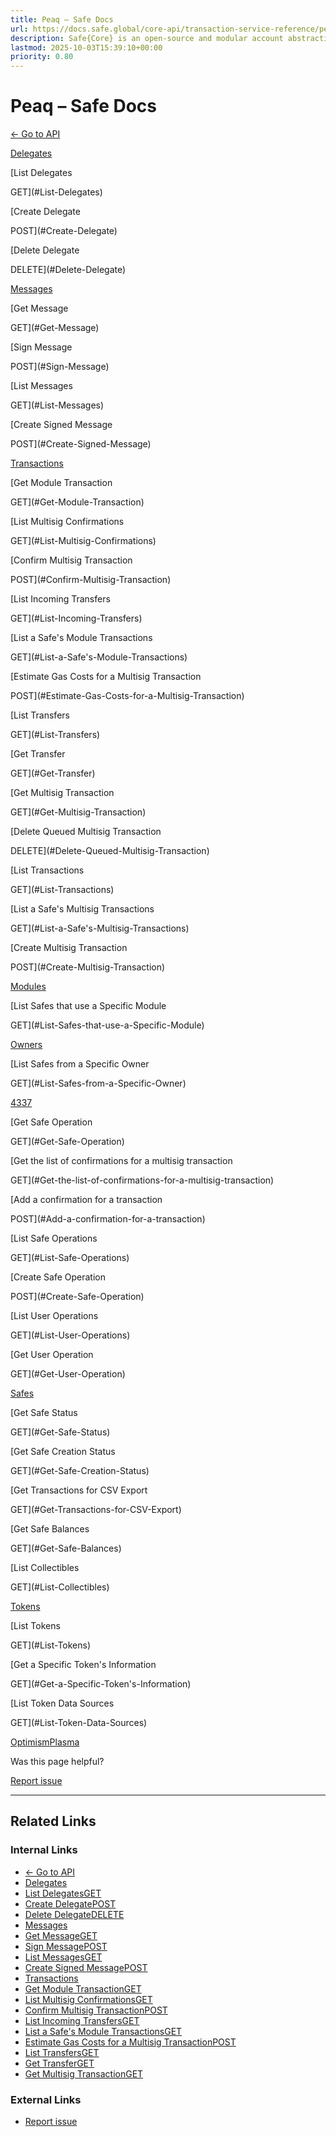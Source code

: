 ```yaml
---
title: Peaq – Safe Docs
url: https://docs.safe.global/core-api/transaction-service-reference/peaq
description: Safe{Core} is an open-source and modular account abstraction stack. Learn about its features and how to use it.
lastmod: 2025-10-03T15:39:10+00:00
priority: 0.80
---
```


# Peaq – Safe Docs

[← Go to API](/core-api/transaction-service-overview)

[Delegates](#Delegates)

[List Delegates

GET](#List-Delegates)

[Create Delegate

POST](#Create-Delegate)

[Delete Delegate

DELETE](#Delete-Delegate)

[Messages](#Messages)

[Get Message

GET](#Get-Message)

[Sign Message

POST](#Sign-Message)

[List Messages

GET](#List-Messages)

[Create Signed Message

POST](#Create-Signed-Message)

[Transactions](#Transactions)

[Get Module Transaction

GET](#Get-Module-Transaction)

[List Multisig Confirmations

GET](#List-Multisig-Confirmations)

[Confirm Multisig Transaction

POST](#Confirm-Multisig-Transaction)

[List Incoming Transfers

GET](#List-Incoming-Transfers)

[List a Safe's Module Transactions

GET](#List-a-Safe's-Module-Transactions)

[Estimate Gas Costs for a Multisig Transaction

POST](#Estimate-Gas-Costs-for-a-Multisig-Transaction)

[List Transfers

GET](#List-Transfers)

[Get Transfer

GET](#Get-Transfer)

[Get Multisig Transaction

GET](#Get-Multisig-Transaction)

[Delete Queued Multisig Transaction

DELETE](#Delete-Queued-Multisig-Transaction)

[List Transactions

GET](#List-Transactions)

[List a Safe's Multisig Transactions

GET](#List-a-Safe's-Multisig-Transactions)

[Create Multisig Transaction

POST](#Create-Multisig-Transaction)

[Modules](#Modules)

[List Safes that use a Specific Module

GET](#List-Safes-that-use-a-Specific-Module)

[Owners](#Owners)

[List Safes from a Specific Owner

GET](#List-Safes-from-a-Specific-Owner)

[4337](#4337)

[Get Safe Operation

GET](#Get-Safe-Operation)

[Get the list of confirmations for a multisig transaction

GET](#Get-the-list-of-confirmations-for-a-multisig-transaction)

[Add a confirmation for a transaction

POST](#Add-a-confirmation-for-a-transaction)

[List Safe Operations

GET](#List-Safe-Operations)

[Create Safe Operation

POST](#Create-Safe-Operation)

[List User Operations

GET](#List-User-Operations)

[Get User Operation

GET](#Get-User-Operation)

[Safes](#Safes)

[Get Safe Status

GET](#Get-Safe-Status)

[Get Safe Creation Status

GET](#Get-Safe-Creation-Status)

[Get Transactions for CSV Export

GET](#Get-Transactions-for-CSV-Export)

[Get Safe Balances

GET](#Get-Safe-Balances)

[List Collectibles

GET](#List-Collectibles)

[Tokens](#Tokens)

[List Tokens

GET](#List-Tokens)

[Get a Specific Token's Information

GET](#Get-a-Specific-Token's-Information)

[List Token Data Sources

GET](#List-Token-Data-Sources)

[Optimism](/core-api/transaction-service-reference/optimism "Optimism")[Plasma](/core-api/transaction-service-reference/plasma "Plasma")

Was this page helpful?

[Report issue](https://github.com/safe-global/safe-docs/issues/new?assignees=&labels=nextra-feedback&projects=&template=nextra-feedback.yml&title=%5BFeedback%5D+)

---

## Related Links

### Internal Links

- [← Go to API](https://docs.safe.global/core-api/transaction-service-overview)
- [Delegates](https://docs.safe.global/core-api/transaction-service-reference/peaq#Delegates)
- [List DelegatesGET](https://docs.safe.global/core-api/transaction-service-reference/peaq#List-Delegates)
- [Create DelegatePOST](https://docs.safe.global/core-api/transaction-service-reference/peaq#Create-Delegate)
- [Delete DelegateDELETE](https://docs.safe.global/core-api/transaction-service-reference/peaq#Delete-Delegate)
- [Messages](https://docs.safe.global/core-api/transaction-service-reference/peaq#Messages)
- [Get MessageGET](https://docs.safe.global/core-api/transaction-service-reference/peaq#Get-Message)
- [Sign MessagePOST](https://docs.safe.global/core-api/transaction-service-reference/peaq#Sign-Message)
- [List MessagesGET](https://docs.safe.global/core-api/transaction-service-reference/peaq#List-Messages)
- [Create Signed MessagePOST](https://docs.safe.global/core-api/transaction-service-reference/peaq#Create-Signed-Message)
- [Transactions](https://docs.safe.global/core-api/transaction-service-reference/peaq#Transactions)
- [Get Module TransactionGET](https://docs.safe.global/core-api/transaction-service-reference/peaq#Get-Module-Transaction)
- [List Multisig ConfirmationsGET](https://docs.safe.global/core-api/transaction-service-reference/peaq#List-Multisig-Confirmations)
- [Confirm Multisig TransactionPOST](https://docs.safe.global/core-api/transaction-service-reference/peaq#Confirm-Multisig-Transaction)
- [List Incoming TransfersGET](https://docs.safe.global/core-api/transaction-service-reference/peaq#List-Incoming-Transfers)
- [List a Safe's Module TransactionsGET](https://docs.safe.global/core-api/transaction-service-reference/peaq#List-a-Safe's-Module-Transactions)
- [Estimate Gas Costs for a Multisig TransactionPOST](https://docs.safe.global/core-api/transaction-service-reference/peaq#Estimate-Gas-Costs-for-a-Multisig-Transaction)
- [List TransfersGET](https://docs.safe.global/core-api/transaction-service-reference/peaq#List-Transfers)
- [Get TransferGET](https://docs.safe.global/core-api/transaction-service-reference/peaq#Get-Transfer)
- [Get Multisig TransactionGET](https://docs.safe.global/core-api/transaction-service-reference/peaq#Get-Multisig-Transaction)

### External Links

- [Report issue](https://github.com/safe-global/safe-docs/issues/new?assignees=&labels=nextra-feedback&projects=&template=nextra-feedback.yml&title=%5BFeedback%5D+)
